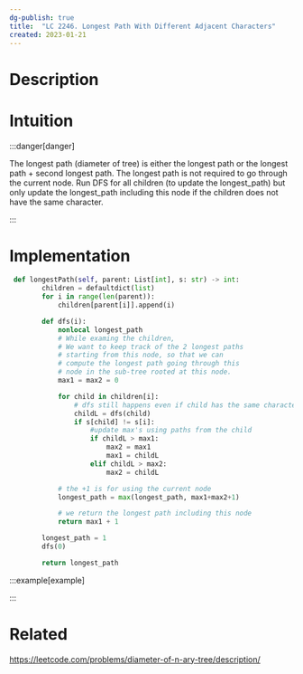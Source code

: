 ```yaml
---
dg-publish: true
title:  "LC 2246. Longest Path With Different Adjacent Characters"
created: 2023-01-21
---
```



# Description


# Intuition

:::danger[danger] 

The longest path (diameter of tree) is either the longest path or the longest path + second longest path.
The longest path is not required to go through the current node.
Run DFS for all children (to update the longest_path) but only update the longest_path including this node if the children does not have the same character. 

:::

>

# Implementation
```python
 def longestPath(self, parent: List[int], s: str) -> int:
        children = defaultdict(list)
        for i in range(len(parent)):
            children[parent[i]].append(i)

        def dfs(i):
            nonlocal longest_path
            # While examing the children, 
            # We want to keep track of the 2 longest paths 
            # starting from this node, so that we can 
            # compute the longest path going through this  
            # node in the sub-tree rooted at this node.
            max1 = max2 = 0

            for child in children[i]:
	            # dfs still happens even if child has the same character because the child might have a path longer than the current node
                childL = dfs(child)
                if s[child] != s[i]:
                    #update max's using paths from the child
                    if childL > max1:
                        max2 = max1
                        max1 = childL
                    elif childL > max2:
                        max2 = childL

			# the +1 is for using the current node 
            longest_path = max(longest_path, max1+max2+1)

			# we return the longest path including this node
            return max1 + 1

        longest_path = 1
        dfs(0)

        return longest_path
```

:::example[example] 


:::


# Related
https://leetcode.com/problems/diameter-of-n-ary-tree/description/